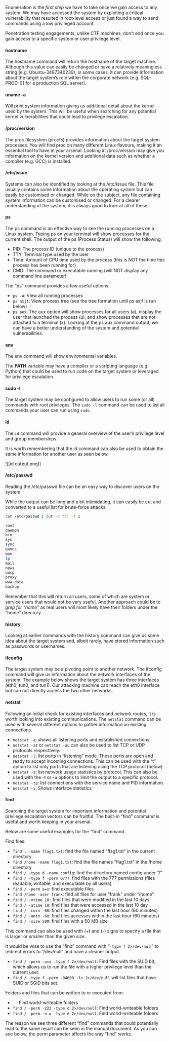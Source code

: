 
Enumeration is the *first step* we have to take once we gain access to any system. We may have accessed the system by exploiting a critical vulnerability that resulted in root-level access or just found a way to send commands using a low privileged account. 

Penetration testing engagements, unlike CTF machines, don't end once you gain access to a specific system or user privilege level. 

#### hostname

The hostname command will return the hostname of the target machine. Although this value can easily be changed or have a relatively meaningless string (e.g. Ubuntu-3487340239), in some cases, it can provide information about the target system’s role within the corporate network (e.g. SQL-PROD-01 for a production SQL server).

#### uname -a

Will print system information giving us additional detail about the kernel used by the system. This will be useful when searching for any potential kernel vulnerabilities that could lead to privilege escalation.

#### /proc/version

The proc filesystem (procfs) provides information about the target system processes. You will find proc on many different Linux flavours, making it an essential tool to have in your arsenal.
Looking at /proc/version may give you information on the kernel version and additional data such as whether a compiler (e.g. GCC) is installed.

#### /etc/issue

Systems can also be identified by looking at the /etc/issue file. This file usually contains some information about the operating system but can easily be customised or changed. While on the subject, any file containing system information can be customised or changed. For a clearer understanding of the system, it is always good to look at all of these.

#### ps

The ps command is an effective way to see the running processes on a Linux system. Typing ps on your terminal will show processes for the current shell.
The output of the ps (Process Status) will show the following;

- PID: The process ID (unique to the process) 
- TTY: Terminal type used by the user
- Time: Amount of CPU time used by the process (this is NOT the time this process has been running for)
- CMD: The command or executable running (will NOT display any command line parameter)

The “ps” command provides a few useful options.

- `ps -A`: View all running processes
- `ps axjf`: View process tree (see the tree formation until ps axjf is run below)
- `ps aux`: The aux option will show processes for all users (a), display the user that launched the process (u), and show processes that are not attached to a terminal (x). Looking at the ps aux command output, we can have a better understanding of the system and potential vulnerabilities.

#### env

The env command will show environmental variables.

The **PATH** variable may have a compiler or a scripting language (e.g. Python) that could be used to run code on the target system or leveraged for privilege escalation.

#### sudo -l

The target system may be configured to allow users to run some (or all) commands with root privileges. The `sudo -l` command can be used to list all commands your user can run using `sudo`.

#### id

The `id` command will provide a general overview of the user’s privilege level and group memberships.

It is worth remembering that the id command can also be used to obtain the same information for another user as seen below.

![[id output.png]]

#### /etc/passwd

Reading the /etc/passwd file can be an easy way to discover users on the system.

While the output can be long and a bit intimidating, it can easily be cut and converted to a useful list for brute-force attacks.

```bash
cat /etc/passwd | cut -d ":" -f 1

root 
daemon 
bin 
sys 
sync 
games 
man
lp 
mail 
news
uucp 
proxy 
www-data
backup
```

Remember that this will return all users, some of which are system or service users that would not be very useful. Another approach could be to *grep for “home”* as real users will most likely have their folders under the “home” directory.

#### history

Looking at earlier commands with the history command can give us some idea about the target system and, albeit rarely, have stored information such as passwords or usernames.

#### ifconfig

The target system may be a pivoting point to another network. The ifconfig command will give us information about the network interfaces of the system. The example below shows the target system has three interfaces (eth0, tun0, and tun1). Our attacking machine can reach the eth0 interface but can not directly access the two other networks.

#### netstat

Following an initial check for existing interfaces and network routes, it is worth looking into existing communications. The `netstat` command can be used with several different options to gather information on existing connections.

- `netstat -a`: shows all listening ports and established connections.
- `netstat -at` or `netstat -au` can also be used to list TCP or UDP protocols respectively.
- `netstat -l`: list ports in “listening” mode. These ports are open and ready to accept incoming connections. This can be used with the “t” option to list only ports that are listening using the TCP protocol (below)
- `netstat -s`: list network usage statistics by protocol. This can also be used with the -t or -u options to limit the output to a specific protocol.
- `netstat -tp`: list connections with the service name and PID information.
- `netstat -i`: Shows interface statistics

#### find

Searching the target system for important information and potential privilege escalation vectors can be fruitful. The built-in “find” command is useful and worth keeping in your arsenal.

Below are some useful examples for the “find” command.

Find files:

- `find . -name flag1.txt`: find the file named “flag1.txt” in the current directory
- `find /home -name flag1.txt`: find the file names “flag1.txt” in the /home directory
- `find / -type d -name config`: find the directory named config under “/”
- `find / -type f -perm 0777`: find files with the 777 permissions (files readable, writable, and executable by all users)
- `find / -perm a=x`: find executable files
- `find /home -user frank`: find all files for user “frank” under “/home”
- `find / -mtime 10:` find files that were modified in the last 10 days
- `find / -atime 10`: find files that were accessed in the last 10 day
- `find / -cmin -60`: find files changed within the last hour (60 minutes)
- `find / -amin -60`: find files accesses within the last hour (60 minutes)
- `find / -size 50M`: find files with a 50 MB size

This command can also be used with (+) and (-) signs to specify a file that is larger or smaller than the given size.

It would be wise to use the “find” command with “`-type f 2>/dev/nul`l” to redirect errors to “/dev/null” and have a cleaner output.

- `find / -perm -u=s -type f 2>/dev/null`: Find files with the SUID bit, which allows us to run the file with a higher privilege level than the current user.
- `find / -type f -perm -04000 -ls 2>/dev/null` will list files that have SUID or SGID bits set.

Folders and files that can be written to or executed from:

- `
` : Find world-writeable folders
- `find / -perm -222 -type d 2>/dev/null`: Find world-writeable folders
- `find / -perm -o w -type d 2>/dev/null`: Find world-writeable folders

The reason we see three different “find” commands that could potentially lead to the same result can be seen in the manual document. As you can see below, the perm parameter affects the way “find” works.
